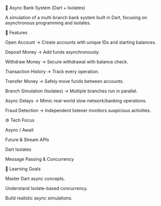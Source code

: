 🏦 Async Bank System (Dart + Isolates)

A simulation of a multi-branch bank system built in Dart, focusing on asynchronous programming and isolates.

🚀 Features

Open Account → Create accounts with unique IDs and starting balances.

Deposit Money → Add funds asynchronously.

Withdraw Money → Secure withdrawal with balance check.

Transaction History → Track every operation.

Transfer Money → Safely move funds between accounts.

Branch Simulation (Isolates) → Multiple branches run in parallel.

Async Delays → Mimic real-world slow network/banking operations.

Fraud Detection → Independent listener monitors suspicious activities.

⚙️ Tech Focus

Async / Await

Future & Stream APIs

Dart Isolates

Message Passing & Concurrency

🧠 Learning Goals

Master Dart async concepts.

Understand Isolate-based concurrency.

Build realistic async simulations.
